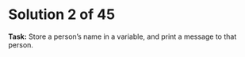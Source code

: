 # Solution 2 of 45

**Task:** Store a person’s name in a variable, and print a message to that person.
